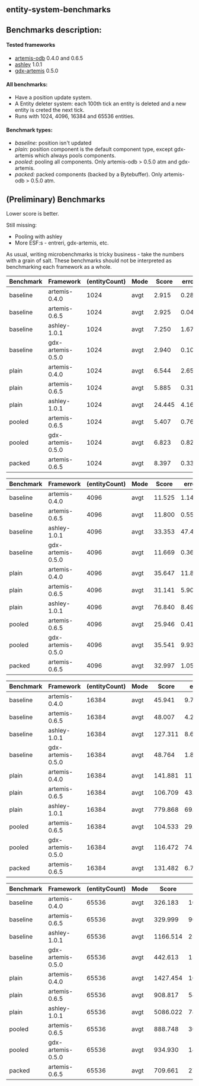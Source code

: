 ## entity-system-benchmarks

## Benchmarks description:
#### Tested frameworks
- [artemis-odb](https://github.com/junkdog/artemis-odb) 0.4.0 and 0.6.5
- [ashley](https://github.com/libgdx/ashley) 1.0.1
- [gdx-artemis](https://github.com/apotapov/gdx-artemis) 0.5.0


#### All benchmarks:
- Have a position update system.
- A Entity deleter system: each 100th tick an entity is deleted and a new entity is creted the next tick.
- Runs with 1024, 4096, 16384 and 65536 entities.
 
#### Benchmark types:
- *baseline:* position isn't updated
- *plain:* position component is the default component type, except gdx-artemis which always pools components.
- *pooled:* pooling all components. Only artemis-odb > 0.5.0 atm and gdx-artemis.
- *packed:* packed components (backed by a Bytebuffer). Only artemis-odb > 0.5.0 atm.


## (Preliminary) Benchmarks

Lower score is better.

Still missing:
- Pooling with ashley
- More ESF:s - entreri, gdx-artemis, etc.
 
As usual, writing microbenchmarks is tricky business - take the numbers with a grain of salt. These benchmarks should not be interpreted as benchmarking each framework as a whole.



Benchmark | Framework | (entityCount) | Mode | Score | error | Units
----------|-----------|---------------|------|-------|-------|-------
baseline | artemis-0.4.0 | 1024 | avgt | 2.915 | 0.287 | us/op
baseline | artemis-0.6.5 | 1024 | avgt | 2.925 | 0.042 | us/op
baseline | ashley-1.0.1 | 1024 | avgt | 7.250 | 1.676 | us/op
baseline | gdx-artemis-0.5.0 | 1024 | avgt | 2.940 | 0.100 | us/op
plain | artemis-0.4.0 | 1024 | avgt | 6.544 | 2.655 | us/op
plain | artemis-0.6.5 | 1024 | avgt | 5.885 | 0.311 | us/op
plain | ashley-1.0.1 | 1024 | avgt | 24.445 | 4.16 | us/op
pooled | artemis-0.6.5 | 1024 | avgt | 5.407 | 0.767 | us/op
pooled | gdx-artemis-0.5.0 | 1024 | avgt | 6.823 | 0.821 | us/op
packed | artemis-0.6.5 | 1024 | avgt | 8.397 | 0.334 | us/op


Benchmark | Framework | (entityCount) | Mode | Score | error | Units
----------|-----------|---------------|------|-------|-------|-------
baseline | artemis-0.4.0 | 4096 | avgt | 11.525 | 1.14 | us/op
baseline | artemis-0.6.5 | 4096 | avgt | 11.800 | 0.55 | us/op
baseline | ashley-1.0.1 | 4096 | avgt | 33.353 | 47.442 | us/op
baseline | gdx-artemis-0.5.0 | 4096 | avgt | 11.669 | 0.369 | us/op
plain | artemis-0.4.0 | 4096 | avgt | 35.647 | 11.871 | us/op
plain | artemis-0.6.5 | 4096 | avgt | 31.141 | 5.907 | us/op
plain | ashley-1.0.1 | 4096 | avgt | 76.840 | 8.491 | us/op
pooled | artemis-0.6.5 | 4096 | avgt | 25.946 | 0.418 | us/op
pooled | gdx-artemis-0.5.0 | 4096 | avgt | 35.541 | 9.939 | us/op
packed | artemis-0.6.5 | 4096 | avgt | 32.997 | 1.05 | us/op

Benchmark | Framework | (entityCount) | Mode | Score | error | Units
----------|-----------|---------------|------|-------|-------|-------
baseline | artemis-0.4.0 | 16384 | avgt | 45.941 | 9.776 | us/op
baseline | artemis-0.6.5 | 16384 | avgt | 48.007 | 4.246 | us/op
baseline | ashley-1.0.1 | 16384 | avgt | 127.311 | 8.656 | us/op
baseline | gdx-artemis-0.5.0 | 16384 | avgt | 48.764 | 1.884 | us/op
plain | artemis-0.4.0 | 16384 | avgt | 141.881 | 117.303 | us/op
plain | artemis-0.6.5 | 16384 | avgt | 106.709 | 43.646 | us/op
plain | ashley-1.0.1 | 16384 | avgt | 779.868 | 69.083 | us/op
pooled | artemis-0.6.5 | 16384 | avgt | 104.533 | 29.109 | us/op
pooled | gdx-artemis-0.5.0 | 16384 | avgt | 116.472 | 74.725 | us/op
packed | artemis-0.6.5 | 16384 | avgt | 131.482 | 6.701 | us/op

Benchmark | Framework | (entityCount) | Mode | Score | error | Units
----------|-----------|---------------|------|-------|-------|-------
baseline | artemis-0.4.0 | 65536 | avgt | 326.183 | 105.805 | us/op
baseline | artemis-0.6.5 | 65536 | avgt | 329.999 | 90.766 | us/op
baseline | ashley-1.0.1 | 65536 | avgt | 1166.514 | 25.681 | us/op
baseline | gdx-artemis-0.5.0 | 65536 | avgt | 442.613 | 158.286 | us/op
plain | artemis-0.4.0 | 65536 | avgt | 1427.454 | 165.22 | us/op
plain | artemis-0.6.5 | 65536 | avgt | 908.817 | 54.062 | us/op
plain | ashley-1.0.1 | 65536 | avgt | 5086.022 | 781.29 | us/op
pooled | artemis-0.6.5 | 65536 | avgt | 888.748 | 30.175 | us/op
pooled | gdx-artemis-0.5.0 | 65536 | avgt | 934.930 | 144.328 | us/op
packed | artemis-0.6.5 | 65536 | avgt | 709.661 | 27.836 | us/op
